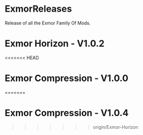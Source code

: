 # ExmorReleases
Release of all the Exmor Family Of Mods.


# Exmor Horizon - V1.0.2

<<<<<<< HEAD
# Exmor Compression - V1.0.0
=======
# Exmor Compression - V1.0.4
>>>>>>> origin/Exmor-Horizon
